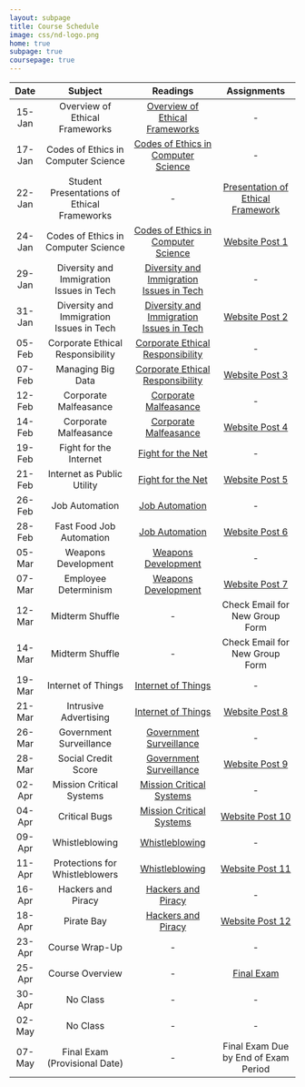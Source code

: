 ```yaml
---
layout: subpage
title: Course Schedule
image: css/nd-logo.png
home: true
subpage: true
coursepage: true
---
```


|  Date  |   Subject   |  Readings   |  Assignments |
|:------:|:-----------:|:-----------:|:------------:|
| 15-Jan | Overview of Ethical Frameworks | [Overview of Ethical Frameworks](course-readings#overview) | - |
| 17-Jan | Codes of Ethics in Computer Science | [Codes of Ethics in Computer Science](course-readings#codes-of-ethics) | - |
| 22-Jan | Student Presentations of Ethical Frameworks | - | [Presentation of Ethical Framework](course-assignments#framework-presentation) |
| 24-Jan | Codes of Ethics in Computer Science | [Codes of Ethics in Computer Science](course-readings#codes-of-ethics) | [Website Post 1](course-assignments#website-post-1) |
| 29-Jan | Diversity and Immigration Issues in Tech | [Diversity and Immigration Issues in Tech](course-readings#diversity-and-immigration-issues) | - |
| 31-Jan | Diversity and Immigration Issues in Tech | [Diversity and Immigration Issues in Tech](course-readings#diversity-and-immigration=issues) | [Website Post 2](course-assignments#website-post-2) |
| 05-Feb | Corporate Ethical Responsibility | [Corporate Ethical Responsibility](course-readings#corporate-ethical-responsibility) | - |
| 07-Feb | Managing Big Data | [Corporate Ethical Responsibility](course-readings#corporate-ethical-responsibility) | [Website Post 3](course-assignments#website-post-3) |
| 12-Feb | Corporate Malfeasance | [Corporate Malfeasance](course-readings#corporate-malfeasance) | - |
| 14-Feb | Corporate Malfeasance | [Corporate Malfeasance](course-readings#corporate-malfeasance) | [Website Post 4](course-assignments#website-post-4) |
| 19-Feb | Fight for the Internet | [Fight for the Net](course-readings#fight-for-the-net) | - |
| 21-Feb | Internet as Public Utility | [Fight for the Net](course-readings#fight-for-the-net) | [Website Post 5](course-assignments#website-post-5) |
| 26-Feb | Job Automation | [Job Automation](course-readings#job-automation) | - |
| 28-Feb | Fast Food Job Automation | [Job Automation](course-readings#job-automation) | [Website Post 6](course-assignments#website-post-6) |
| 05-Mar | Weapons Development | [Weapons Development](course-readings#weapons-development) | - |
| 07-Mar | Employee Determinism | [Weapons Development](course-readings#weapons-development) | [Website Post 7](course-assignments#website-post-7) |
| 12-Mar | Midterm Shuffle | - | Check Email for New Group Form |
| 14-Mar | Midterm Shuffle | - | Check Email for New Group Form |
| 19-Mar | Internet of Things | [Internet of Things](course-readings#internet-of-things) | - |
| 21-Mar | Intrusive Advertising | [Internet of Things](course-readings#internet-of-things) | [Website Post 8](course-assignments#website-post-8) |
| 26-Mar | Government Surveillance | [Government Surveillance](course-readings#government-surveillance) | - |
| 28-Mar | Social Credit Score | [Government Surveillance](course-readings#government-surveillance) | [Website Post 9](course-assignments#website-post-9) |
| 02-Apr | Mission Critical Systems | [Mission Critical Systems](course-readings#mission-critical-systems) | - |
| 04-Apr | Critical Bugs | [Mission Critical Systems](course-readings#mission-critical-systems) | [Website Post 10](course-assignments#website-post-10) |
| 09-Apr | Whistleblowing | [Whistleblowing](course-readings#whistleblowing) | - |
| 11-Apr | Protections for Whistleblowers | [Whistleblowing](course-readings#whistleblowing) | [Website Post 11](course-assignments#website-post-11) |
| 16-Apr | Hackers and Piracy | [Hackers and Piracy](course-readings#hackers-and-piracy) | - |
| 18-Apr | Pirate Bay | [Hackers and Piracy](course-readings#hackers-and-piracy) | [Website Post 12](course-assignments#website-post-12) |
| 23-Apr | Course Wrap-Up | - | - |
| 25-Apr | Course Overview | - | [Final Exam](course-assignments#final-exam) |
| 30-Apr | No Class | - | - |
| 02-May | No Class | - | - |
| 07-May | Final Exam (Provisional Date) | - | Final Exam Due by End of Exam Period |
